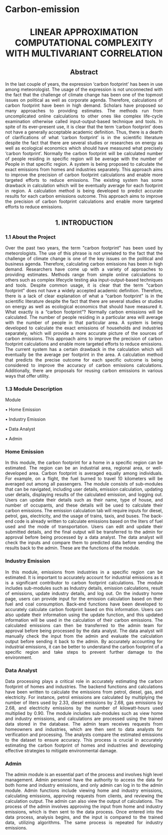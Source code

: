 # Carbon-emission
<h1 align='center'>LINEAR APPROXIMATION COMPUTATIONAL COMPLEXITY WITH MULTIVARIANT CORRELATION</h1>
<h2 align='center'>Abstract</h2>
<p align='justify'>In the last couple of years, the expression ‘carbon footprint’ has been in use among meteorologist. The usage of the expression is not unconnected with the fact that the challenge of climate change has been one of the topmost issues on political as well as corporate agenda. Therefore, calculations of carbon footprint have been in high demand. Scholars have proposed so many approaches to providing estimates. The methods run from uncomplicated online calculations to other ones like complex life-cycle examination otherwise called input-output-based technique and tools. In spite of its ever-present use, it is clear that the term ‘carbon footprint’ does not have a generally acceptable academic definition. Thus, there is a dearth of clarifications of what ‘carbon footprint’ is in the scientific literature despite the fact that there are several studies or researches on energy as well as ecological economics which should have measured what precisely ‘carbon footprint’. Normally the carbon footprint will be calculated number of people residing in specific region will be average with the number of People in that specific region. A system is being proposed to calculate the exact emissions from homes and industries separately. This approach aims to improve the precision of carbon footprint calculations and enable more targeted efforts to reduce emissions. The existing system has some drawback in calculation which will be eventually average for each footprint in region. A calculation method is being developed to predict accurate results for each carbon emissions outcome. This approach aims to improve the precision of carbon footprint calculations and enable more targeted efforts to reduce emissions.</p>

<h2 align='center'>1. INTRODUCTION</h2>
<h3 align='left'>1.1	About the Project</h3>
<p align='justify'>Over the past two years, the term "carbon footprint" has been used by meteorologists. The use of this phrase is not unrelated to the fact that the challenge of climate change is one of the key issues on the political and business agenda. Therefore, calculating carbon emissions has been in high demand. Researchers have come up with a variety of approaches to providing estimates. Methods range from simple online calculations to others such as complex lifecycle testing aka input-output-based techniques and tools. Despite common usage, it is clear that the term "carbon footprint" does not have a widely accepted academic definition. Therefore, there is a lack of clear explanation of what a “carbon footprint” is in the scientific literature despite the fact that there are several studies or studies on energy as well as ecological economics that should have measured it. What exactly is a “carbon footprint”? Normally carbon emissions will be calculated. The number of people residing in a particular area will average with the number of people in that particular area. A system is being developed to calculate the exact emissions of households and industries separately, which will provide a more accurate picture of the sources of carbon emissions. This approach aims to improve the precision of carbon footprint calculations and enable more targeted efforts to reduce emissions. The current system has a certain drawback in the calculation which will eventually be the average per footprint in the area. A calculation method that predicts the precise outcome for each specific outcome is being considered to improve the accuracy of carbon emissions calculations. Additionally, there are proposals for reusing carbon emissions in various ways that offer utility.</p>

<h3 align='left'>1.3	 Module Description</h3>
<p align='justify'>Module</p>
<p align='left'>•	Home Emission</p>
<p align='left'>•	Industry Emission</p>
<p align='left'>•	Data Analyst</p>
<p align='left'>•	Admin</p>

<h3 align='left'>Home Emission</h3>
<p align='justify'>In this module, the carbon footprint for a home in a specific region can be estimated. The region can be an industrial area, regional area, or well-developed area. Carbon footprint is averaged equally among individuals. For example, on a flight, the fuel burned to travel 10 kilometers will be averaged out among all passengers. The module consists of sub-modules that can be navigated, including user details, emission calculation, updating user details, displaying results of the calculated emission, and logging out. Users can update their details such as their name, type of house, and number of occupants, and these details will be used to calculate their carbon emissions. The emission calculation tab will require inputs for diesel, petrol, gas, electricity, and the usage of trains, taxis, and buses. The back-end code is already written to calculate emissions based on the liters of fuel used and the mode of transportation. Users can edit and update their submitted details, and the final output will be transferred to the admin for approval before being processed by a data analyst. The data analyst will check the inputs and compare them to predicted data before sending the results back to the admin. These are the functions of the module.</p>

<h3 align='left'>Industry Emission</h3>
<p align='justify'>In this module, emissions from industries in a specific region can be estimated. It is important to accurately account for industrial emissions as it is a significant contributor to carbon footprint calculations. The module includes sub-modules such as Industry details, emission calculations, result of emissions, update industry details, and log out. On the industry home page, users can provide input for the emission calculation based on their fuel and coal consumption. Back-end functions have been developed to accurately calculate carbon footprint based on this information. Users can also update their information using the update function, and this updated information will be used in the calculation of their carbon emissions. The calculated emissions can then be transferred to the admin team for approval before being processed by the data analyst. The data analyst will manually check the input from the admin and evaluate the calculation output before sending it back to the admin. By accurately accounting for industrial emissions, it can be better to understand the carbon footprint of a specific region and take steps to prevent further damage to the environment. </p>

<h3 align='left'>Data Analyst</h3>
<p align='justify'>Data processing plays a critical role in accurately estimating the carbon footprint of homes and industries. The backend functions and calculations have been written to calculate the emissions from petrol, diesel, gas, and electricity. For instance, petrol emissions are calculated by multiplying the number of liters used by 2.33, diesel emissions by 2.68, gas emissions by 2.68, and electricity emissions by the number of kilowatt-hours used multiplied by 0.90. The module includes sub-modules such as view home and industry emissions, and calculations are processed using the trained data stored in the database. The admin team receives requests from homeowners and industries, which are then sent to data analysts for verification and processing. The analysts compare the estimated emissions to the dataset to ensure accuracy. This process is crucial in accurately estimating the carbon footprint of homes and industries and developing effective strategies to mitigate environmental damage.</p>

<h3 align='left'>Admin</h3>
<p align='justify'>The admin module is an essential part of the process and involves high level management. Admin personnel have the authority to access the data for both home and industry emissions, and only admin can log in to the admin module. Admin functions include viewing home and industry emissions, calculating emissions, approving requests from clients, and reviewing the calculation output. The admin can also view the output of calculations. The process of the admin involves approving the input from home and industry emissions, which is then sent to the data process.  Once entered into the data process, analysis begins, and the input is compared to the trained data, utilizing algorithms. The same process is repeated for industry emissions.</p>


